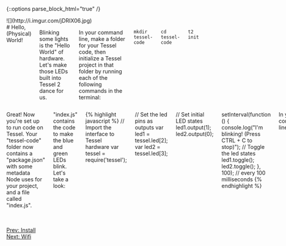 {::options parse_block_html="true" /}

<div class="row">
<div class="large-4 columns right">
![](http://i.imgur.com/jDRIX06.jpg)
</div>

<div class="large-8 columns">
# Hello, (Physical) World!

Blinking some lights is the "Hello World" of hardware. Let's make those LEDs built into Tessel 2 dance for us.

In your command line, make a folder for your Tessel code, then initialize a Tessel project in that folder by running each of the following commands in the terminal:

`mkdir tessel-code`

`cd tessel-code`

`t2 init`

</div>
</div>

<div class="row">
<div class="large-12 columns">

Great! Now you're set up to run code on Tessel. Your "tessel-code" folder now contains a "package.json" with some metadata Node uses for your project, and a file called "index.js".

"index.js" contains the code to make the blue and green LEDs blink. Let's take a look:

{% highlight javascript %}
// Import the interface to Tessel hardware
var tessel = require('tessel');

// Set the led pins as outputs
var led1 = tessel.led[2];
var led2 = tessel.led[3];

// Set initial LED states
led1.output(1);
led2.output(0);

setInterval(function () {
  console.log("I'm blinking! (Press CTRL + C to stop)");
  // Toggle the led states
  led1.toggle();
  led2.toggle();
}, 100); // every 100 milliseconds
{% endhighlight %}

In your command line, enter

`t2 run index.js`

to run your code in Tessel's RAM.

**Look at your Tessel!** The blue and green LEDs on your Tessel's LED panel should blink back and forth.

**Bonus:** mess with the code to make the LEDs blink in sync.
</div>
</div>

<div class="greyBar"></div>

<div class="row">
<div class="large-6 columns left">
  <a href="index.html" class="bottomButton button">Prev: Install</a>
</div>

<div class="large-6 columns right">
  <a href="wifi.html" class= "bottomButton right button">Next: Wifi</a>
</div>
</div>
